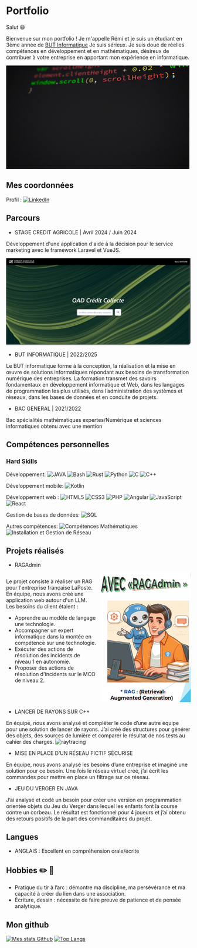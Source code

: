 # Portfolio

Salut :smile:

Bienvenue sur mon portfolio ! Je m'appelle Rémi et je suis un étudiant en 3ème année de [BUT Informatique](https://www.iut.unilim.fr/les-formations/but/informatique/) Je suis sérieux. Je suis doué de réelles compétences en développement et en mathématiques, désireux de contribuer à votre entreprise en apportant mon expérience en informatique.

![Nom de l'animation](giphy.gif)

## Mes coordonnées

Profil : [![LinkedIn](https://img.shields.io/badge/LinkedIn-0077B5?style=for-the-badge&logo=linkedin&logoColor=white)](https://www.linkedin.com/in/r%C3%A9mi-antoine-6438602a1/)

## Parcours

- STAGE CREDIT AGRICOLE | Avril 2024 / Juin 2024

Développement d'une application d'aide à la décision pour le service marketing avec le framework Laravel et VueJS.

![oad](accueilOAD.png)

- BUT INFORMATIQUE | 2022/2025

Le BUT informatique forme à la conception, la réalisation et la 
mise en œuvre de solutions informatiques répondant aux besoins 
de transformation numérique des entreprises. La formation 
transmet des savoirs fondamentaux en développement 
informatique et Web, dans les langages de programmation les 
plus utilisés, dans l’administration des systèmes et réseaux, dans 
les bases de données et en conduite de projets. 

- BAC GENERAL | 2021/2022

Bac spécialités mathématiques expertes/Numérique et sciences 
informatiques obtenu avec une mention

## Compétences personnelles

### Hard Skills
Développement: ![JAVA](https://img.shields.io/badge/java-orange?style=for-the-badge) ![Bash](https://img.shields.io/badge/bash-4EAA25?style=for-the-badge&logo=gnu-bash&logoColor=white) ![Rust](https://img.shields.io/badge/Rust-000000?style=for-the-badge&logo=rust&logoColor=white)
![Python](https://img.shields.io/badge/Python-3776AB?style=for-the-badge&logo=python&logoColor=yellow) ![C](https://img.shields.io/badge/C-00599C?style=for-the-badge&logo=c&logoColor=white)
![C++](https://img.shields.io/badge/C++-00599C?style=for-the-badge&logo=c%2B%2B&logoColor=white)


Développement mobile: ![Kotlin](https://img.shields.io/badge/Kotlin-7F52FF?style=for-the-badge&logo=kotlin&logoColor=white)

Développement web : ![HTML5](https://img.shields.io/badge/html-%23E34F26.svg?style=for-the-badge&logo=html5&logoColor=white) ![CSS3](https://img.shields.io/badge/css-%231572B6.svg?style=for-the-badge&logo=css3&logoColor=white) ![PHP](https://img.shields.io/badge/php-%23777BB4.svg?style=for-the-badge&logo=php&logoColor=white) ![Angular](https://img.shields.io/badge/Angular-DD0031?style=for-the-badge&logo=angular&logoColor=white) ![JavaScript](https://img.shields.io/badge/JavaScript-F7DF1E?style=for-the-badge&logo=javascript&logoColor=black)
![React](https://img.shields.io/badge/React-61DAFB?style=for-the-badge&logo=react&logoColor=black)

Gestion de bases de données: ![SQL](https://img.shields.io/badge/SQL-4479A1?style=for-the-badge&logo=sql&logoColor=white)

Autres compétences: ![Compétences Mathématiques](https://img.shields.io/badge/Comp%C3%A9tences_Math%C3%A9matiques-1F4B99?style=for-the-badge) ![Installation et Gestion de Réseau](https://img.shields.io/badge/Installation_et_Gestion_de_R%C3%A9seau-00ADEF?style=for-the-badge)



## Projets réalisés

- RAGAdmin

<div style="display: flex; align-items: flex-start;">
  <div style="flex: 1; padding-right: 10px;">
    <p>
      Le projet consiste à réaliser un RAG pour l'entreprise française LaPoste. En équipe, nous avons créé une application web autour d'un LLM. <br>
      Les besoins du client étaient :
      <ul>
        <li>Apprendre au modèle de langage une technologie.</li>
        <li>Accompagner un expert informatique dans la montée en compétence sur une technologie.</li>
        <li>Exécuter des actions de résolution des incidents de niveau 1 en autonomie.</li>
        <li>Proposer des actions de résolution d'incidents sur le MCO de niveau 2.</li>
      </ul>
    </p>
  </div>
  <div style="flex: 1;">
    <img src="rag.png" alt="rag" style="max-width: 100%;">
  </div>
</div>


- LANCER DE RAYONS SUR C++

En équipe, nous avons analysé et compléter le code d’une 
autre équipe pour une solution de lancer de rayons. J’ai créé 
des structures pour générer des objets, des sources de 
lumière et comparer le résultat de nos tests au cahier des 
charges.
![raytracing](lessphères.png)

- MISE EN PLACE D’UN RÉSEAU FICTIF SÉCURISE

En équipe, nous avons analysé les besoins d’une entreprise et
imaginé une solution pour ce besoin. Une fois le réseau 
virtuel créé, j’ai écrit les commandes pour mettre en place un 
filtrage sur ce réseau.

- JEU DU VERGER EN JAVA

J’ai analysé et codé un besoin pour créer une version en 
programmation orientée objets du Jeu du Verger dans lequel 
les enfants font la course contre un corbeau. Le résultat est 
fonctionnel pour 4 joueurs et j’ai obtenu des retours positifs 
de la part des commanditaires du projet.

## Langues 
- ANGLAIS :
Excellent en compréhension orale/écrite

## Hobbies ✏️ 🏹
- Pratique du tir à l’arc :
démontre ma discipline, ma persévérance 
et ma capacité à créer du lien dans une association.
- Écriture, dessin :
nécessite de faire preuve de patience et de 
pensée analytique.

## Mon github

[![Mes stats Github](https://github-readme-stats.vercel.app/api?username=remiantoine&theme=tokyonight)](https://github.com/remiantoine/github-readme-stats)
[![Top Langs](https://github-readme-stats.vercel.app/api/top-langs/?username=remiantoine)](https://github.com/remiantoine/github-readme-stats)
